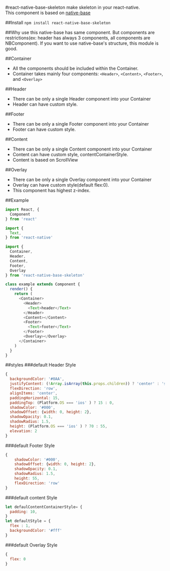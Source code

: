 #react-native-base-skeleton
make skeleton in your react-native.<br/>
This component is based on [native-base](https://github.com/GeekyAnts/NativeBase)

##Install
`npm install react-native-base-skeleton`

##Why use this
native-base has same component. But components are restrictions(ex: header has always 3 components, all components are NBComponent). If you want to use native-base's structure, this module is good.

##Container
  * All the components should be included within the Container.
  * Container takes mainly four components: `<Header>`, `<Content>`, `<Footer>`, and `<Overlay>`

##Header
  * There can be only a single Header component into your Container
  * Header can have custom style.

##Footer
  * There can be only a single Footer component into your Container
  * Footer can have custom style.

##Content
  * There can be only a single Content component into your Container
  * Content can have custom style, contentContainerStyle.
  * Content is based on ScrollView

##Overlay
  * There can be only a single Overlay component into your Container
  * Overlay can have custom style(default flex:0).
  * This component has highest z-index.

##Example
```js
import React, {
  Component
} from 'react'

import {
  Text,
} from 'react-native'

import {
  Container,
  Header,
  Content,
  Footer,
  Overlay
} from 'react-native-base-skeleton'

class example extends Component {
  render() {
    return (
      <Container>
        <Header>
          <Text>header</Text>
        </Header>
        <Content></Content>
        <Footer>
          <Text>footer</Text>
        </Footer>
        <Overlay></Overlay>
      </Container>
    )
  }
}
```


##styles
###default Header Style
```js
{
  backgroundColor: '#0AA',
  justifyContent: (!Array.isArray(this.props.children)) ? 'center' : 'space-between',
  flexDirection: 'row',
  alignItems: 'center',
  paddingHorizontal: 15,
  paddingTop: (Platform.OS === 'ios' ) ? 15 : 0,
  shadowColor: '#000',
  shadowOffset: {width: 0, height: 2},
  shadowOpacity: 0.1,
  shadowRadius: 1.5,
  height: (Platform.OS === 'ios' ) ? 70 : 55,
  elevation: 2
}
```
###default Footer Style
```js
{
    shadowColor: '#000',
    shadowOffset: {width: 0, height: 2},
    shadowOpacity: 0.1,
    shadowRadius: 1.5,
    height: 55,
    flexDirection: 'row'
}
```

###default content Style
```js
let defaulContentContainerStyle= {
  padding: 10,
}
let defaultStyle = {
  flex : 1,
  backgroundColor: '#fff'
}
```

###default Overlay Style
```js
{
  flex: 0
}
```
